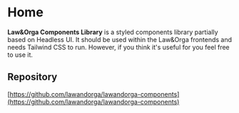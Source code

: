 # Home

**Law&Orga Components Library** is a styled components library partially based on Headless UI. It should be used within the Law&Orga frontends and needs Tailwind CSS to run. However, if you think it's useful for you feel free to use it.

## Repository
[https://github.com/lawandorga/lawandorga-components](https://github.com/lawandorga/lawandorga-components)

